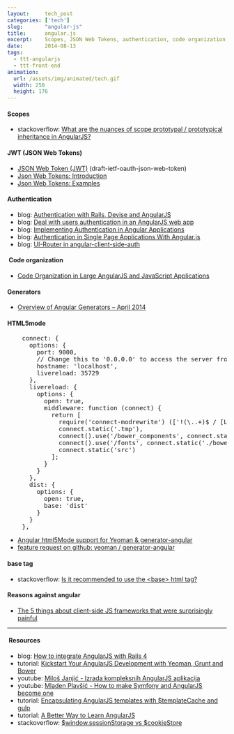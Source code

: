 ```yaml
---
layout:     tech_post
categories: ['tech']
slug:       "angular-js"
title:      angular.js
excerpt:    Scopes, JSON Web Tokens, authentication, code organization, generators, HTML5mode, base tag, reasons agains angular...
date:       2014-08-13
tags:
  - ttt-angularjs
  - ttt-front-end
animation:
  url: /assets/img/animated/tech.gif
  width: 250
  height: 176  
---
```


#### Scopes

- stackoverflow: <a href="http://stackoverflow.com/questions/14049480/what-are-the-nuances-of-scope-prototypal-prototypical-inheritance-in-angularjs">What are the nuances of scope prototypal / prototypical inheritance in AngularJS?</a>

#### JWT (JSON Web Tokens)

- <a href="http://self-issued.info/docs/draft-ietf-oauth-json-web-token.html">JSON Web Token (JWT)</a> (draft-ietf-oauth-json-web-token)
- <a href="http://angular-tips.com/blog/2014/05/json-web-tokens-introduction/">Json Web Tokens: Introduction</a>
- <a href="http://angular-tips.com/blog/2014/05/json-web-tokens-examples/">Json Web Tokens: Examples</a>

#### Authentication

- blog: <a href="http://jes.al/2013/08/authentication-with-rails-devise-and-angularjs/">Authentication with Rails, Devise and AngularJS</a>
- blog: <a href="http://blog.brunoscopelliti.com/deal-with-users-authentication-in-an-angularjs-web-app">Deal with users authentication in an AngularJS web app</a>
- blog: <a href="http://www.sitepoint.com/implementing-authentication-angular-applications/">Implementing Authentication in Angular Applications</a>
- blog: <a href="http://frederiknakstad.com/2013/01/21/authentication-in-single-page-applications-with-angular-js/">Authentication in Single Page Applications With Angular.js</a>
- blog: <a href="http://www.frederiknakstad.com/2014/02/09/ui-router-in-angular-client-side-auth/">UI-Router in angular-client-side-auth</a>

####  Code organization

- <a href="http://cliffmeyers.com/blog/2013/4/21/code-organization-angularjs-javascript">Code Organization in Large AngularJS and JavaScript Applications</a>

#### Generators

- <a href="http://gaboesquivel.com/blog/2014/overview-of-angular-generators-april-2014/">Overview of Angular Generators – April 2014</a>

#### HTML5mode
<pre>    connect: {
      options: {
        port: 9000,
        // Change this to '0.0.0.0' to access the server from outside.
        hostname: 'localhost',
        livereload: 35729
      },
      livereload: {
        options: {
          open: true,
          middleware: function (connect) {
            return [
              require('connect-modrewrite') (['!(\..+)$ / [L]']),
              connect.static('.tmp'),
              connect().use('/bower_components', connect.static('./bower_components')),
              connect().use('/fonts', connect.static('./bower_components/font-awesome/fonts')),
              connect.static('src')
            ];
          }
        }
      },
      dist: {
        options: {
          open: true,
          base: 'dist'
        }
      }
    },</pre>

- <a href="http://jjt.io/2013/11/16/angular-html5mode-using-yeoman-generator-angular/">Angular html5Mode support for Yeoman &amp; generator-angular</a>
- <a href="https://github.com/yeoman/generator-angular/issues/433#issuecomment-52018281">feature request on github: yeoman / generator-angular</a>

#### base tag

- stackoverflow: <a href="http://stackoverflow.com/questions/1889076/is-it-recommended-to-use-the-base-html-tag">Is it recommended to use the &lt;base&gt; html tag?</a>

#### Reasons against angular

- <a href="https://sourcegraph.com/blog/switching-from-angularjs-to-server-side-html">The 5 things about client-side JS frameworks that were surprisingly painful</a>

***
####  Resources

- blog: <a href="https://shellycloud.com/blog/2013/10/how-to-integrate-angularjs-with-rails-4">How to integrate AngularJS with Rails 4</a>
- tutorial: <a href="http://www.sitepoint.com/kickstart-your-angularjs-development-with-yeoman-grunt-and-bower/">Kickstart Your AngularJS Development with Yeoman, Grunt and Bower</a>
- youtube: <a href="https://www.youtube.com/watch?v=suFPaS6Mppw">Miloš Janjić - Izrada kompleksnih AngularJS aplikacija</a>
- youtube: <a href="https://www.youtube.com/watch?v=ZcZgY3TfBUg">Mladen Plavšić - How to make Symfony and AngularJS become one</a>
- tutorial: <a href="http://jsg.azurewebsites.net/angular-template-caching-with-templatecache-and-gulp/">Encapsulating AngularJS templates with $templateCache and gulp</a>
- tutorial: <a href="https://thinkster.io/angulartutorial/a-better-way-to-learn-angularjs/">A Better Way to Learn AngularJS</a>
- stackoverflow: <a href="http://stackoverflow.com/questions/24069990/window-sessionstorage-vs-cookiestore">$window.sessionStorage vs $cookieStore</a>

